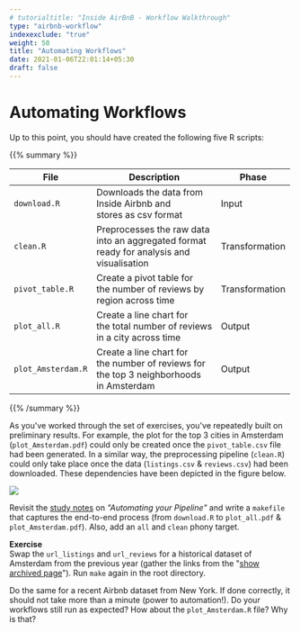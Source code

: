 ```yaml
---
# tutorialtitle: "Inside AirBnB - Workflow Walkthrough"
type: "airbnb-workflow"
indexexclude: "true"
weight: 50
title: "Automating Workflows"
date: 2021-01-06T22:01:14+05:30
draft: false
---
```


# Automating Workflows

Up to this point, you should have created the following five R scripts:

{{% summary %}}  

| File | Description | Phase |
| ---- | ---------- | ------ |
| `download.R` | Downloads the data from <br> Inside Airbnb and <br> stores as csv format | Input |
| `clean.R` | Preprocesses the raw data <br> into an aggregated format <br> ready for analysis and <br> visualisation  | Transformation |
| `pivot_table.R` | Create a pivot table for <br> the number of reviews by <br> region across time | Transformation |
| `plot_all.R` | Create a line chart for <br>  the total number of reviews <br> in a city across time | Output |
| `plot_Amsterdam.R` | Create a line chart for <br> the number of reviews for <br> the top 3 neighborhoods <br> in Amsterdam | Output |

{{% /summary %}}




As you've worked through the set of exercises, you've repeatedly built on preliminary results. For example, the plot for the top 3 cities in Amsterdam (`plot_Amsterdam.pdf`) could only be created once the `pivot_table.csv` file had been generated. In a similar way, the preprocessing pipeline (`clean.R`) could only take place once the data (`listings.csv` & `reviews.csv`) had been downloaded. These dependencies have been depicted in the figure below.


![](../images/dependencies.png)

Revisit the [study notes](/automate/project-setup) on *"Automating your Pipeline"* and write a `makefile` that captures the end-to-end process (from `download.R` to `plot_all.pdf` & `plot_Amsterdam.pdf`). Also, add an `all` and `clean` phony target.


**Exercise**     
Swap the `url_listings` and `url_reviews` for a historical dataset of Amsterdam from the previous year (gather the links from the "[show archived page](http://insideairbnb.com/get-the-data.html)"). Run `make` again in the root directory.


Do the same for a recent Airbnb dataset from New York.  If done correctly, it should not take more than a minute (power to automation!). Do your workflows still run as expected? How about the `plot_Amsterdam.R` file? Why is that?
